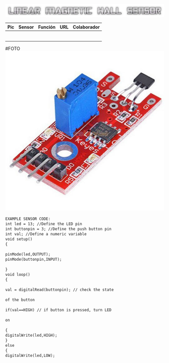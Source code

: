 ![](LMAGNETICHALL.png)

| Pic 	| Sensor 	| Función 	| URL 	| Colaborador 	|
|-	|-	|-	|-	|-	|
|  	| 	|  	|  	|  	|
|  	|  	|  	|  	|  	|
|  	|  	|  	|  	|  	|
|  	|  	|  	|  	|  	|
|  	|  	|  	|  	|  	|
|  	|  	|  	|  	|  	|

#FOTO
![](LMHSENSOR.jpg)

```Arduino
EXAMPLE SENSOR CODE:
int led = 13; //Define the LED pin
int buttonpin = 3; //Define the push button pin
int val; //Define a numeric variable
void setup()
{

pinMode(led,OUTPUT);
pinMode(buttonpin,INPUT);

}
void loop()
{

val = digitalRead(buttonpin); // check the state

of the button

if(val==HIGH) // if button is pressed, turn LED

on

{
digitalWrite(led,HIGH);
}
else
{
digitalWrite(led,LOW);

```
